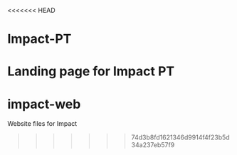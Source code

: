 <<<<<<< HEAD
# Impact-PT
Landing page for Impact PT 
=======
# impact-web
Website files for Impact 
>>>>>>> 74d3b8fd1621346d9914f4f23b5d34a237eb57f9
